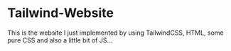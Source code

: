 # Tailwind-Website

This is the website I just implemented by using TailwindCSS, HTML, some pure CSS and also a little bit of JS...

